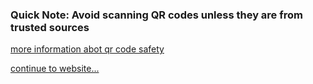 ### Quick Note: Avoid scanning QR codes unless they are from trusted sources

[more information abot qr code safety](https://usa.kaspersky.com/resource-center/definitions/what-is-a-qr-code-how-to-scan)

[continue to website...](https://shilab66.github.io/CyberSafe/index)
